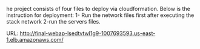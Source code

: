 he project consists of four files to deploy via cloudformation. Below is the instruction for deployment:
1- Run the network files first after executing the stack network
2-run the servers files.

URL: http://final-webap-lsedtvtwl1g9-1007693593.us-east-1.elb.amazonaws.com/


